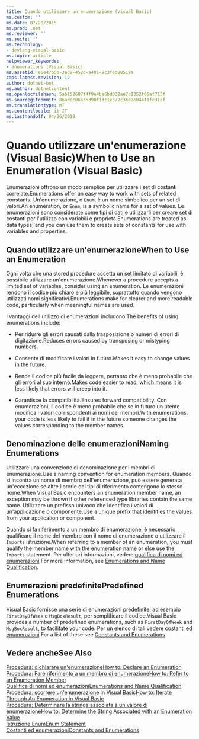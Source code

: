 ```yaml
---
title: Quando utilizzare un'enumerazione (Visual Basic)
ms.custom: ''
ms.date: 07/20/2015
ms.prod: .net
ms.reviewer: ''
ms.suite: ''
ms.technology:
- devlang-visual-basic
ms.topic: article
helpviewer_keywords:
- enumerations [Visual Basic]
ms.assetid: e6e47b5b-3ed9-452d-a481-9c3fed88519a
caps.latest.revision: 12
author: dotnet-bot
ms.author: dotnetcontent
ms.openlocfilehash: 5ab152687f4f9e4ba6bd032ae7c1352f65af715f
ms.sourcegitcommit: 86adcc06e35390f13c1e372c36d2e044f1fc31ef
ms.translationtype: MT
ms.contentlocale: it-IT
ms.lasthandoff: 04/26/2018
---
```

# <a name="when-to-use-an-enumeration-visual-basic"></a><span data-ttu-id="8ff53-102">Quando utilizzare un'enumerazione (Visual Basic)</span><span class="sxs-lookup"><span data-stu-id="8ff53-102">When to Use an Enumeration (Visual Basic)</span></span>
<span data-ttu-id="8ff53-103">Enumerazioni offrono un modo semplice per utilizzare i set di costanti correlate.</span><span class="sxs-lookup"><span data-stu-id="8ff53-103">Enumerations offer an easy way to work with sets of related constants.</span></span> <span data-ttu-id="8ff53-104">Un'enumerazione, o `Enum`, è un nome simbolico per un set di valori.</span><span class="sxs-lookup"><span data-stu-id="8ff53-104">An enumeration, or `Enum`, is a symbolic name for a set of values.</span></span> <span data-ttu-id="8ff53-105">Le enumerazioni sono considerate come tipi di dati e utilizzarli per creare set di costanti per l'utilizzo con variabili e proprietà.</span><span class="sxs-lookup"><span data-stu-id="8ff53-105">Enumerations are treated as data types, and you can use them to create sets of constants for use with variables and properties.</span></span>  
  
## <a name="when-to-use-an-enumeration"></a><span data-ttu-id="8ff53-106">Quando utilizzare un'enumerazione</span><span class="sxs-lookup"><span data-stu-id="8ff53-106">When to Use an Enumeration</span></span>  
 <span data-ttu-id="8ff53-107">Ogni volta che una stored procedure accetta un set limitato di variabili, è possibile utilizzare un'enumerazione.</span><span class="sxs-lookup"><span data-stu-id="8ff53-107">Whenever a procedure accepts a limited set of variables, consider using an enumeration.</span></span> <span data-ttu-id="8ff53-108">Le enumerazioni rendono il codice più chiaro e più leggibile, soprattutto quando vengono utilizzati nomi significativi.</span><span class="sxs-lookup"><span data-stu-id="8ff53-108">Enumerations make for clearer and more readable code, particularly when meaningful names are used.</span></span>  
  
 <span data-ttu-id="8ff53-109">I vantaggi dell'utilizzo di enumerazioni includono:</span><span class="sxs-lookup"><span data-stu-id="8ff53-109">The benefits of using enumerations include:</span></span>  
  
-   <span data-ttu-id="8ff53-110">Per ridurre gli errori causati dalla trasposizione o numeri di errori di digitazione.</span><span class="sxs-lookup"><span data-stu-id="8ff53-110">Reduces errors caused by transposing or mistyping numbers.</span></span>  
  
-   <span data-ttu-id="8ff53-111">Consente di modificare i valori in futuro.</span><span class="sxs-lookup"><span data-stu-id="8ff53-111">Makes it easy to change values in the future.</span></span>  
  
-   <span data-ttu-id="8ff53-112">Rende il codice più facile da leggere, pertanto che è meno probabile che gli errori al suo interno.</span><span class="sxs-lookup"><span data-stu-id="8ff53-112">Makes code easier to read, which means it is less likely that errors will creep into it.</span></span>  
  
-   <span data-ttu-id="8ff53-113">Garantisce la compatibilità.</span><span class="sxs-lookup"><span data-stu-id="8ff53-113">Ensures forward compatibility.</span></span> <span data-ttu-id="8ff53-114">Con enumerazioni, il codice è meno probabile che se in futuro un utente modifica i valori corrispondenti ai nomi dei membri.</span><span class="sxs-lookup"><span data-stu-id="8ff53-114">With enumerations, your code is less likely to fail if in the future someone changes the values corresponding to the member names.</span></span>  
  
## <a name="naming-enumerations"></a><span data-ttu-id="8ff53-115">Denominazione delle enumerazioni</span><span class="sxs-lookup"><span data-stu-id="8ff53-115">Naming Enumerations</span></span>  
 <span data-ttu-id="8ff53-116">Utilizzare una convenzione di denominazione per i membri di enumerazione.</span><span class="sxs-lookup"><span data-stu-id="8ff53-116">Use a naming convention for enumeration members.</span></span> <span data-ttu-id="8ff53-117">Quando si incontra un nome di membro dell'enumerazione, può essere generata un'eccezione se altre librerie dei tipi di riferimento contengono lo stesso nome.</span><span class="sxs-lookup"><span data-stu-id="8ff53-117">When Visual Basic encounters an enumeration member name, an exception may be thrown if other referenced type libraries contain the same name.</span></span> <span data-ttu-id="8ff53-118">Utilizzare un prefisso univoco che identifica i valori di un'applicazione o componente.</span><span class="sxs-lookup"><span data-stu-id="8ff53-118">Use a unique prefix that identifies the values from your application or component.</span></span>  
  
 <span data-ttu-id="8ff53-119">Quando si fa riferimento a un membro di enumerazione, è necessario qualificare il nome del membro con il nome di enumerazione o utilizzare il `Imports` istruzione.</span><span class="sxs-lookup"><span data-stu-id="8ff53-119">When referring to a member of an enumeration, you must qualify the member name with the enumeration name or else use the `Imports` statement.</span></span> <span data-ttu-id="8ff53-120">Per ulteriori informazioni, vedere [qualifica di nomi ed enumerazioni](../../../../visual-basic/programming-guide/language-features/constants-enums/enumerations-and-name-qualification.md).</span><span class="sxs-lookup"><span data-stu-id="8ff53-120">For more information, see [Enumerations and Name Qualification](../../../../visual-basic/programming-guide/language-features/constants-enums/enumerations-and-name-qualification.md).</span></span>  
  
## <a name="predefined-enumerations"></a><span data-ttu-id="8ff53-121">Enumerazioni predefinite</span><span class="sxs-lookup"><span data-stu-id="8ff53-121">Predefined Enumerations</span></span>  
 <span data-ttu-id="8ff53-122">Visual Basic fornisce una serie di enumerazioni predefinite, ad esempio `FirstDayOfWeek` e `MsgBoxResult`, per semplificare il codice.</span><span class="sxs-lookup"><span data-stu-id="8ff53-122">Visual Basic provides a number of predefined enumerations, such as `FirstDayOfWeek` and `MsgBoxResult`, to facilitate your code.</span></span> <span data-ttu-id="8ff53-123">Per un elenco di tali vedere [costanti ed enumerazioni](../../../../visual-basic/language-reference/constants-and-enumerations.md).</span><span class="sxs-lookup"><span data-stu-id="8ff53-123">For a list of these see [Constants and Enumerations](../../../../visual-basic/language-reference/constants-and-enumerations.md).</span></span>  
  
## <a name="see-also"></a><span data-ttu-id="8ff53-124">Vedere anche</span><span class="sxs-lookup"><span data-stu-id="8ff53-124">See Also</span></span>  
 [<span data-ttu-id="8ff53-125">Procedura: dichiarare un'enumerazione</span><span class="sxs-lookup"><span data-stu-id="8ff53-125">How to: Declare an Enumeration</span></span>](../../../../visual-basic/programming-guide/language-features/constants-enums/how-to-declare-enumerations.md)  
 [<span data-ttu-id="8ff53-126">Procedura: Fare riferimento a un membro di enumerazione</span><span class="sxs-lookup"><span data-stu-id="8ff53-126">How to: Refer to an Enumeration Member</span></span>](../../../../visual-basic/programming-guide/language-features/constants-enums/how-to-refer-to-an-enumeration-member.md)  
 [<span data-ttu-id="8ff53-127">Qualifica di nomi ed enumerazioni</span><span class="sxs-lookup"><span data-stu-id="8ff53-127">Enumerations and Name Qualification</span></span>](../../../../visual-basic/programming-guide/language-features/constants-enums/enumerations-and-name-qualification.md)  
 [<span data-ttu-id="8ff53-128">Procedura: scorrere un'enumerazione in Visual Basic</span><span class="sxs-lookup"><span data-stu-id="8ff53-128">How to: Iterate Through An Enumeration in Visual Basic</span></span>](../../../../visual-basic/programming-guide/language-features/constants-enums/how-to-iterate-through-an-enumeration.md)  
 [<span data-ttu-id="8ff53-129">Procedura: Determinare la stringa associata a un valore di enumerazione</span><span class="sxs-lookup"><span data-stu-id="8ff53-129">How to: Determine the String Associated with an Enumeration Value</span></span>](../../../../visual-basic/programming-guide/language-features/constants-enums/how-to-determine-the-string-associated-with-an-enumeration-value.md)  
 [<span data-ttu-id="8ff53-130">Istruzione Enum</span><span class="sxs-lookup"><span data-stu-id="8ff53-130">Enum Statement</span></span>](../../../../visual-basic/language-reference/statements/enum-statement.md)  
 [<span data-ttu-id="8ff53-131">Costanti ed enumerazioni</span><span class="sxs-lookup"><span data-stu-id="8ff53-131">Constants and Enumerations</span></span>](../../../../visual-basic/language-reference/constants-and-enumerations.md)
